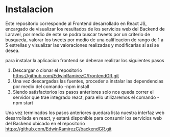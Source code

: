 # Instalacion

Este repositorio corresponde al Frontend desarrollado en React JS, encargado de visualizar los resultados de los servicios web del Backend de Laravel, por medio de este se podra buscar tweets por un criterio de busqueda, valorar los tweets por medio de una calificacion de rango de 1 a 5 estrellas y visualizar las valoraciones realizadas y modificarlas
si asi se desea.

para instalar la aplicacion frontend se deberan realizar los siguientes pasos

1.	Descargar o clonar el repositorio https://github.com/EdwinRamirezC/frontendGR.git
2.	Una vez descargadas las fuentes, proceder a instalar las dependencias por medio del comando
    -npm install
3. Siendo satisfactorios los pasos anteriores solo nos queda correr el servidor que trae integrado react, para ello utilizaremos el comando 
    -npm start

Una vez terminados los pasos anteriores quedara lista nuestra interfaz web desarrollada en react, y estará disponible para consumir los servicios web del Backend ubicado en el repositorio https://github.com/EdwinRamirezC/backendGR.git
